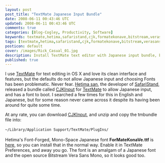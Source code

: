 ```yaml
---           
layout: post
post_title: "TextMate Japanese Input Bundle"
date: 2008-06-11 00:43:46 UTC
updated: 2008-06-11 00:43:46 UTC
comments: true
categories: [Blog-Cogley, Productivity, Software]
keywords: textmate,hetima,safaristand,cjk,formatekonave,bitstream,verasansmono
tags: [textmate,hetima,safaristand,cjk,formatekonave,bitstream,verasansmono]
posticon: default
cover: /images/Rick_Casual_01.jpg
description: Install TextMate text editor with Japanese input bundle, by Rick Cogley.
published: true
---
```

 
I use [TextMate](http://macromates.com) for text editing in OS X and love its clean interface and features, but the defaults do not allow Japanese input and choosing Fonts has been problematic. Never fear. [Hetima san](http://hetima.com/about.php), the developer of [SafariStand](http://hetima.com/safari/stand-e.html), released a bundle called [CJKInput](http://hetima.com/textmate/CJKInput20061110.zip) for [TextMate](http://macromates.com) to allow Japanese input, and has a font to boot. I searched a few times for this in English and Japanese, but for some reason never came across it despite its having been around for quite some time. 

At any rate, you can download [CJKInput](http://hetima.com/textmate/CJKInput20061110.zip), and unzip and copy the tmbundle file into: <br /><br />``~/Library/Application Support/TextMate/PlugIns/``<br /><br />Hetima's Font-Forged, Mono-Space Japanese font **ForMateKonaVe.ttf** is [here](http://hetima.com/temp/ForMateKonaVe2006-11-02.zip), so you can install that in the normal way. Enable it in TextMate Preferences, and away you go. The font is an amalgam of a Japanese font and the open source Bitstream Vera Sans Mono, so it looks good too. 